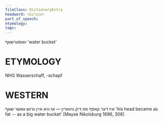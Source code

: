 ```yaml
---
fileClass: DictionaryEntry
headword: וואַסערשאַף
part_of_speech: 
etymology: 
tags: 
---
```

וואַסערשאַף
'water bucket'

ETYMOLOGY
===========
NHG Wasserschaff, -schapf

WESTERN
========

איז דער קאפף אזו דיק גיווארין — אז וויא איין גרוש וואשר שאף
'his head became as fat -- as a big water bucket'
[Mayse Nikolsburg 1696, 308]